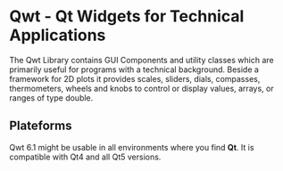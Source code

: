 # Qwt - Qt Widgets for Technical Applications
The Qwt Library contains GUI Components and utility classes which are primarily useful for programs with a technical background. Beside a framework for 2D plots it provides scales, sliders, dials, compasses, thermometers, wheels and knobs to control or display values, arrays, or ranges of type double.

## Plateforms
Qwt 6.1 might be usable in all environments where you find **Qt**. It is compatible with Qt4 and all Qt5 versions.


